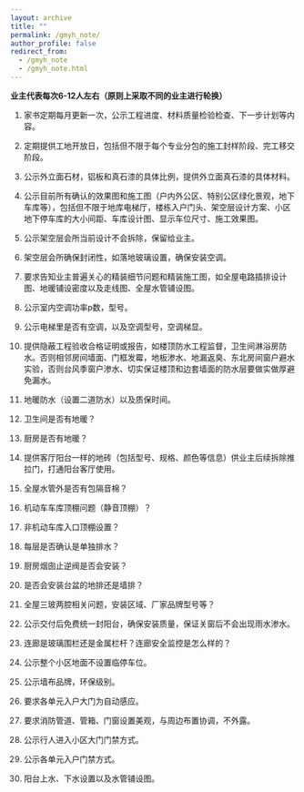 ```yaml
---
layout: archive
title: ""
permalink: /gmyh_note/
author_profile: false
redirect_from:
  - /gmyh_note
  - /gmyh_note.html
---
```




**业主代表每次6-12人左右（原则上采取不同的业主进行轮换）**    

1. 家书定期每月更新一次，公示工程进度、材料质量检验检查、下一步计划等内容。

2. 定期提供工地开放日，包括但不限于每个专业分包的施工封样阶段、完工移交阶段。  

3. 公示外立面石材，铝板和真石漆的具体比例，提供外立面真石漆的具体材料。

4. 公示目前所有确认的效果图和施工图（户内外公区、特别公区绿化景观，地下车库等），包括但不限于地库电梯厅，楼栋入户门头、架空层设计方案、小区地下停车库的大小间距、车库设计图、显示车位尺寸、施工效果图。

5. 公示架空层会所当前设计不会拆除，保留给业主。 

6. 架空层会所确保封闭性，如落地玻璃设置，确保安装空调。

7. 要求告知业主普遍关心的精装细节问题和精装施工图，如全屋电路插排设计图、地暖铺设密度以及走线图、全屋水管铺设图。 

8. 公示室内空调功率p数，型号。

9. 公示电梯里是否有空调，以及空调型号，空调梯显。

10. 提供隐蔽工程验收合格证明或报告，如楼顶防水工程监督，卫生间淋浴房防水。否则相邻房间墙面、门框发霉，地板渗水、地漏返臭、东北房间窗户避水实验，否则台风季窗户渗水、切实保证楼顶和边套墙面的防水层要做实做厚避免漏水。

11. 地暖防水（设置二道防水）以及质保时间。

12. 卫生间是否有地暖？

13. 厨房是否有地暖？

14. 提供客厅阳台一样的地砖（包括型号、规格、颜色等信息）供业主后续拆除推拉门，打通阳台客厅使用。

15. 全屋水管外是否有包隔音棉？

16. 机动车车库顶棚问题（静音顶棚）？

17. 非机动车库入口顶棚设置？

18. 每层是否确认是单独排水？

19. 厨房烟囱止逆阀是否会安装？

20. 是否会安装台盆的地排还是墙排？

21. 全屋三玻两腔相关问题，安装区域、厂家品牌型号等？

22. 公示交付后免费统一封阳台，确保安装质量，保证关窗后不会出现雨水渗水。

23. 连廊是玻璃围栏还是金属栏杆？连廊安全监控是怎么样的？

24. 公示整个小区地面不设置临停车位。

25. 公示墙布品牌，环保级别。

26. 要求各单元入户大门为自动感应。

27. 要求消防管道、管箱、门窗设置美观，与周边布置协调，不外露。

28. 公示行人进入小区大门门禁方式。

29. 公示各单元入户门禁方式。

30. 阳台上水、下水设置以及水管铺设图。  

<!-- if you see here, you are the best! -->   
<!-- 
<iframe src="https://docs.google.com/viewer?url=https://github.com/lix19937/lix19937.github.io/blob/master/_pages/whgj_gs.pdf&embedded=true" style="width:100%; height:600px;" frameborder="0"></iframe>
PDF Embed API使得用户可以在浏览器中直接预览PDF文档，无需下载文件。然而，它依赖于Google Docs Viewer，因此对于某些PDF文件可能会有兼容性问题      
-->   
